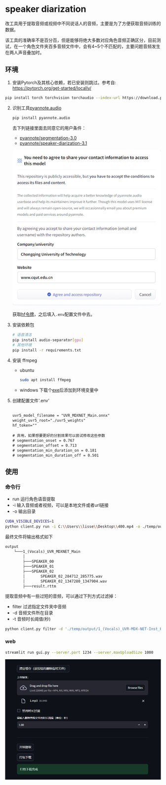 # speaker diarization

改工具用于提取音频或视频中不同说话人的音频，主要是为了方便获取音频训练的数据。

该工具的准确率不是百分百，但是能够将绝大多数对应角色音频正确区分，目前测试，在一个角色文件夹百多音频文件中，会有4~5个不匹配的，主要问题音频发生在两人声音叠加时。


## 环境

1. 安装Pytorch及其核心依赖，若已安装则跳过。参考自: https://pytorch.org/get-started/locally/
```bash
pip install torch torchvision torchaudio --index-url https://download.pytorch.org/whl/cu118
```
2. 识别工具[pyannote.audio](https://github.com/pyannote/pyannote-audio)
    ```bash
    pip install pyannote.audio
    ```
    
    去下列链接里面去同意它的用户条件：
    * [pyannote/segmentation-3.0](https://hf.co/pyannote/segmentation-3.0)
    * [pyannote/speaker-diarization-3.1](https://hf.co/pyannote/speaker-diarization-3.1)
    
    ![](./file/1.png)

    获取[hf令牌](hf.co/settings/tokens)，之后填入`.env`配置文件中去。

3. 安装依赖包
    ```bash
    # 语音清洁
    pip install audio-separator[gpu]
    # 其他环境
    pip install -r requirements.txt
    ```
    
4. 安装 ffmpeg
    * ubuntu
        ```bash
        sudo apt install ffmpeg
        ```
    * windows
        下载个[exe](https://ffmpeg.org/)后添加到环境变量中

5. 创建配置文件'.env'
    ```text

    uvr5_model_filename = "UVR_MDXNET_Main.onnx"
    weight_uvr5_root="./uvr5_weights"
    hf_token=""

    # 弃用，如果想要更好的分割效果可以尝试修改这些参数
    # segmentation_onset = 0.767
    # segmentation_offset = 0.713
    # segmentation_min_duration_on = 0.181
    # segmentation_min_duration_off = 0.501
    ```

## 使用


### 命令行

* run 运行角色语音提取
* -i 输入音频或者视频，可以是本地文件或者url链接
* -o 输出目录

```bash
CUDA_VISIBLE_DEVICES=1
python client.py run -i C:\\Users\\lisse\\Desktop\\400.mp4 -o ./temp/output 
```

最终文件将输出格式如下

```text
output
    └───1_(Vocals)_UVR_MDXNET_Main
        │
        ├───SPEAKER_00
        ├───SPEAKER_01
        ├───SPEAKER_02
        │       SPEAKER_02_284712_285775.wav
        │       SPEAKER_02_1347280_1347904.wav
        ├───result.rttm
```

提取音频中有一些过短的音频，可以通过下列方式过滤掉：

* filter 过滤指定文件夹中音频
* -d 音频文件所在目录
* -t 音频时长阈值(秒)
```bash
python client.py filter -d './temp/output/1_(Vocals)_UVR-MDX-NET-Inst_HQ_4/SPEAKER_05' -t 1.0
```

### web

```bash
streamlit run gui.py --server.port 1234 --server.maxUploadSize 1000
```

![2](./file/2.png)